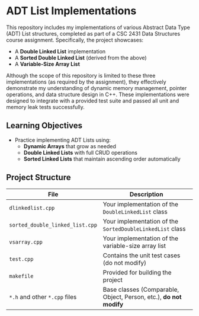 # ADT List Implementations

This repository includes my implementations of various Abstract Data Type (ADT) List structures, completed as part of a CSC 2431 Data Structures course assignment. Specifically, the project showcases:

- A **Double Linked List** implementation
- A **Sorted Double Linked List** (derived from the above)
- A **Variable-Size Array List**

Although the scope of this repository is limited to these three implementations (as required by the assignment), they effectively demonstrate my understanding of dynamic memory management, pointer operations, and data structure design in C++. These implementations were designed to integrate with a provided test suite and passed all unit and memory leak tests successfully.

## Learning Objectives

- Practice implementing ADT Lists using:
  - **Dynamic Arrays** that grow as needed
  - **Double Linked Lists** with full CRUD operations
  - **Sorted Linked Lists** that maintain ascending order automatically

## Project Structure

| File | Description |
|------|-------------|
| `dlinkedlist.cpp` | Your implementation of the `DoubleLinkedList` class |
| `sorted_double_linked_list.cpp` | Your implementation of the `SortedDoubleLinkedList` class |
| `vsarray.cpp` | Your implementation of the variable-size array list |
| `test.cpp` | Contains the unit test cases (do not modify) |
| `makefile` | Provided for building the project |
| `*.h` and other `*.cpp` files | Base classes (Comparable, Object, Person, etc.), **do not modify** |
